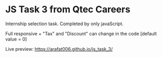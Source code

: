 # JS Task 3 from Qtec Careers
Internship selection task. Completed by only javaScript.

Full responsive + "Tax" and "Discount" can change in the code [default value = 0]

Live preview: https://arafat006.github.io/js_task_3/

